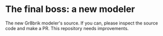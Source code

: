 # The final boss: a new modeler
The new Gr8brik modeler's source. If you can, please inspect the source code and make a PR. This repository needs improvements.
